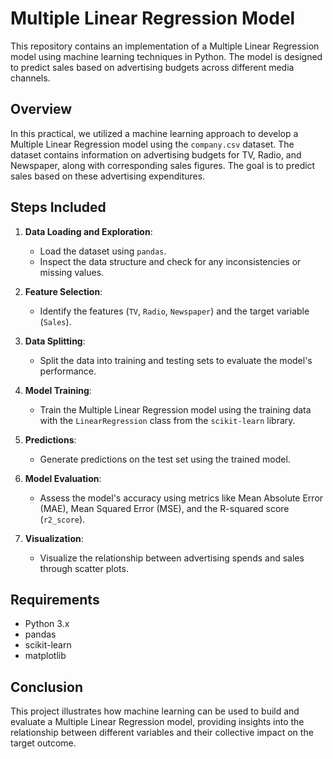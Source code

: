 # Multiple Linear Regression Model

This repository contains an implementation of a Multiple Linear Regression model using machine learning techniques in Python. The model is designed to predict sales based on advertising budgets across different media channels.

## Overview

In this practical, we utilized a machine learning approach to develop a Multiple Linear Regression model using the `company.csv` dataset. The dataset contains information on advertising budgets for TV, Radio, and Newspaper, along with corresponding sales figures. The goal is to predict sales based on these advertising expenditures.

## Steps Included

1. **Data Loading and Exploration**:
   - Load the dataset using `pandas`.
   - Inspect the data structure and check for any inconsistencies or missing values.

2. **Feature Selection**:
   - Identify the features (`TV`, `Radio`, `Newspaper`) and the target variable (`Sales`).

3. **Data Splitting**:
   - Split the data into training and testing sets to evaluate the model's performance.

4. **Model Training**:
   - Train the Multiple Linear Regression model using the training data with the `LinearRegression` class from the `scikit-learn` library.

5. **Predictions**:
   - Generate predictions on the test set using the trained model.

6. **Model Evaluation**:
   - Assess the model's accuracy using metrics like Mean Absolute Error (MAE), Mean Squared Error (MSE), and the R-squared score (`r2_score`).

7. **Visualization**:
   - Visualize the relationship between advertising spends and sales through scatter plots.

## Requirements

- Python 3.x
- pandas
- scikit-learn
- matplotlib

## Conclusion

This project illustrates how machine learning can be used to build and evaluate a Multiple Linear Regression model, providing insights into the relationship between different variables and their collective impact on the target outcome.
